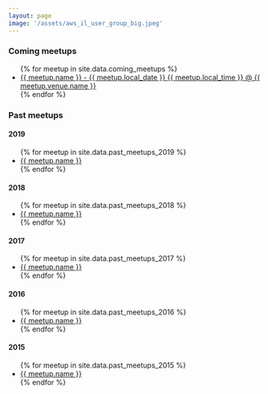 ```yaml
---
layout: page
image: '/assets/aws_il_user_group_big.jpeg'
---
```


### Coming meetups
<ul>
{% for meetup in site.data.coming_meetups %}
  <li>
    <a href="{{ meetup.link }}">
      {{ meetup.name }} - {{ meetup.local_date }} {{ meetup.local_time }} @ {{ meetup.venue.name }}
    </a>
  </li>
{% endfor %}
</ul>

### Past meetups

#### 2019
<ul>
{% for meetup in site.data.past_meetups_2019 %}
  <li>
    <a href="{{ meetup.link }}">
      {{ meetup.name }}
    </a>
  </li>
{% endfor %}
</ul>

#### 2018
<ul>
{% for meetup in site.data.past_meetups_2018 %}
  <li>
    <a href="{{ meetup.link }}">
      {{ meetup.name }}
    </a>
  </li>
{% endfor %}
</ul>

#### 2017
<ul>
{% for meetup in site.data.past_meetups_2017 %}
  <li>
    <a href="{{ meetup.link }}">
      {{ meetup.name }}
    </a>
  </li>
{% endfor %}
</ul>

#### 2016
<ul>
{% for meetup in site.data.past_meetups_2016 %}
  <li>
    <a href="{{ meetup.link }}">
      {{ meetup.name }}
    </a>
  </li>
{% endfor %}
</ul>

#### 2015
<ul>
{% for meetup in site.data.past_meetups_2015 %}
  <li>
    <a href="{{ meetup.link }}">
      {{ meetup.name }}
    </a>
  </li>
{% endfor %}
</ul>
